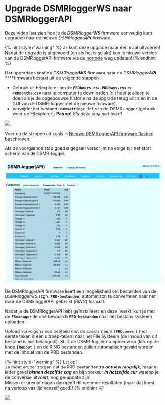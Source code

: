 # Upgrade DSMRloggerWS naar DSMRloggerAPI

[Deze video](https://youtu.be/Pq-Zm-o8Xo8) laat zien hoe je de _DSMRlogger**WS**_ firmware eenvoudig kunt upgraden naar de nieuwe _DSMRlogger**API**_ firmware.

{% hint style="warning" %}
Je kunt deze upgrade maar één maal uitvoeren!  
Nadat de upgrade is uitgevoerd \(en als het is gelukt\) kun je nieuwe versies van de DSMRloggerAPI firmware via de [normale](nieuwe-dsmrloggerapi-firmware-flashen.md) weg updaten!
{% endhint %}

Het upgraden vanaf de _DSMRlogger**WS**_ firmware naar de _DSMRlogger**API**_ ****firmware bestaat uit de volgende stappen:

* Gebruik de FSexplorer om de **`PRDhours.csv`, `PRDdays.csv`** en **`PRDmonths.csv`** naar je computer te downloaden \(dit hoef je alleen te doen als je de opgebouwde historie na de upgrade terug wilt zien in de GUI van de DSMR-logger met de nieuwe firmware\).
* Verwijder het bestand **`DSMRsettings.ini`** van de DSMR-logger \(gebruik weer de FSexplorer\). **Pas op!** _Sla deze stap niet over_!!

![](.gitbook/assets/fsexplorerfwupdate.png)

Voer nu de stappen uit zoals in [Nieuwe DSMRloggerAPI firmware flashen](nieuwe-dsmrloggerapi-firmware-flashen.md) beschreven.

Als de voorgaande stap goed is gegaan verschijnt na enige tijd het start scherm van de DSMR-logger.

![](.gitbook/assets/screenshot-2021-06-10-at-10.17.53.png)

De DSMRloggerAPI firmware heeft een mogelijkheid om bestanden van de DSMRloggerWS \(zgn. **`PRD-bestanden`**\) automatisch te converteren naar het door de DSMRloggerAPI gebruikt \(_RING_\) formaat.

Nadat je de DSMRloggerAPI hebt geïnstalleerd en deze 'werkt' kun je met de **`FSmanager`** de drie bewaarde **`PRD-bestanden`** naar het bestand systeem uploaden.

Upload vervolgens een bestand met de exacte naam **`!PRDconvert`** \(het eerste teken is een uitroep-teken\) naar het File Systeem \(de inhoud van dit bestand is niet belangrijk\). Start de DSMR-logger nu opnieuw op \(klik op de knop **`[ReBoot]`**\) en de RING bestanden zullen automatisch gevuld worden met de inhoud van de PRD bestanden.

{% hint style="warning" %}
Let op!   
Je moet ervoor zorgen dat de PRD bestanden _**zo actueel mogelijk**_, maar in ieder geval _**binnen dezelfde dag**_ en bij voorkeur _**in hetzelfde uur**_ waarop je de conversie uitvoert, nog ge-update zijn!   
Missen er uren of dagen dan geeft dit vreemde resultaten \(maar dat komt na verloop van tijd vanzelf goed\)!
{% endhint %}

![](.gitbook/assets/dsmr_gui_uren_graph.png)

